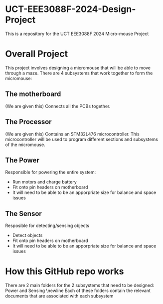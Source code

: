 # UCT-EEE3088F-2024-Design-Project
This is a repository for the UCT EEE3088F 2024 Micro-mouse Project
# Overall Project
This project involves designing a micromouse that will be able to move through a maze.
There are 4 subsystems that work together to form the micromouse:
## The motherboard
(We are given this) Connects all the PCBs together.
## The Processor
(We are given this) Contains an STM32L476 microcontroller. This microcontroller will be used to program different sections and subsystems of the micromouse.
## The Power
Responsible for powering the entire system:
- Run motors and charge battery
- Fit onto pin headers on motherboard
- It will need to be able to be an apporpriate size for balance and space issues
## The Sensor
Resposible for detecting/sensing objects
- Detect objects
- Fit onto pin headers on motherboard
- It will need to be able to be an apporpriate size for balance and space issues

# How this GitHub repo works
There are 2 main folders for the 2 subsystems that need to be designed: Power and Sensing
\newline Each of these folders contain the relevant documents that are associated with each subsystem
